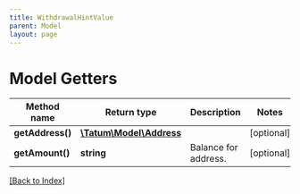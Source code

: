 ```yaml
---
title: WithdrawalHintValue
parent: Model
layout: page
---
```


# Model Getters

Method name | Return type | Description | Notes
------------ | ------------- | ------------- | -------------
**getAddress()** | [**\Tatum\Model\Address**](Address.md) |  | [optional]
**getAmount()** | **string** | Balance for address. | [optional]

[[Back to Index]](../index.md)
